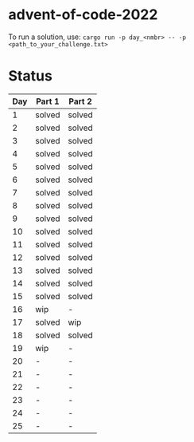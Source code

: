 # advent-of-code-2022

To run a solution, use: `cargo run -p day_<nmbr> -- -p <path_to_your_challenge.txt>`

# Status

| Day | Part 1 | Part 2 |
| --- | ------ | ------ |
| 1   | solved | solved |
| 2   | solved | solved |
| 3   | solved | solved |
| 4   | solved | solved |
| 5   | solved | solved |
| 6   | solved | solved |
| 7   | solved | solved |
| 8   | solved | solved |
| 9   | solved | solved |
| 10  | solved | solved |
| 11  | solved | solved |
| 12  | solved | solved |
| 13  | solved | solved |
| 14  | solved | solved |
| 15  | solved | solved |
| 16  | wip    | -      |
| 17  | solved | wip    |
| 18  | solved | solved |
| 19  | wip    | -      |
| 20  | -      | -      |
| 21  | -      | -      |
| 22  | -      | -      |
| 23  | -      | -      |
| 24  | -      | -      |
| 25  | -      | -      |